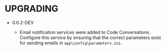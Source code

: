 UPGRADING
=========

 * 0.0.2-DEV

   * Email notification services were added to Code Conversations.  Configure this service by ensuring that the correct
     parameters exist for sending emails in `app\config\parameters.ini`.